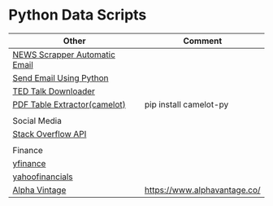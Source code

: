 # Python Data Scripts
|Other    | Comment |
|-------------- |---|
|[NEWS Scrapper Automatic Email](https://github.com/amrrs/build_tools_to_automate_python/blob/master/hn_news_scraper_no_cred.py)||
|[Send Email Using Python](https://github.com/yesdeepakmittal/data-scripts/other)||
|[TED Talk Downloader](https://github.com/amrrs/build_tools_to_automate_python/blob/master/ted_talk_downloader.py)||
|[PDF Table Extractor(camelot)](https://github.com/amrrs/build_tools_to_automate_python/blob/master/PDF%20Table%20Extraction/Extracting%20Table%20from%20PDF%20-%20UN%20HDI%20Report.ipynb)|pip install camelot-py|
|        |          |
|Social Media  |  |
|[Stack Overflow API](https://github.com/yesdeepakmittal/data-scripts/blob/main/SocialMedia/StackOverflow.ipynb)||
|        |          |
|Finance |          |
|[yfinance](https://github.com/yesdeepakmittal/data-scripts/blob/main/finance/yfinance.ipynb)||
|[yahoofinancials](https://github.com/yesdeepakmittal/data-scripts/blob/main/finance/yahoofinancials.ipynb)||
|[Alpha Vintage](https://github.com/yesdeepakmittal/data-scripts/blob/main/finance/alphaVintage.ipynb)|https://www.alphavantage.co/|
